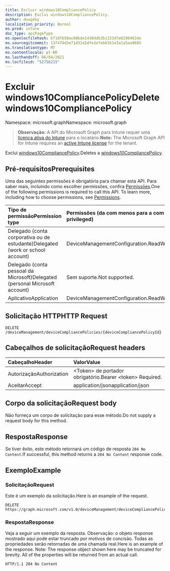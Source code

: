 ```yaml
---
title: Excluir windows10CompliancePolicy
description: Exclui windows10CompliancePolicy.
author: dougeby
localization_priority: Normal
ms.prod: intune
doc_type: apiPageType
ms.openlocfilehash: 6f18fb50ac08bde1438ddb3b1153d7e02904634e
ms.sourcegitcommit: 13f474d3e71d32a5dfe2efebb351e3a1a5aa9685
ms.translationtype: MT
ms.contentlocale: pt-BR
ms.lasthandoff: 06/04/2021
ms.locfileid: "52756215"
---
```

# <a name="delete-windows10compliancepolicy"></a><span data-ttu-id="0d1f2-103">Excluir windows10CompliancePolicy</span><span class="sxs-lookup"><span data-stu-id="0d1f2-103">Delete windows10CompliancePolicy</span></span>

<span data-ttu-id="0d1f2-104">Namespace: microsoft.graph</span><span class="sxs-lookup"><span data-stu-id="0d1f2-104">Namespace: microsoft.graph</span></span>

> <span data-ttu-id="0d1f2-105">**Observação:** A API do Microsoft Graph para Intune requer uma [licença ativa do Intune](https://go.microsoft.com/fwlink/?linkid=839381) para o locatário.</span><span class="sxs-lookup"><span data-stu-id="0d1f2-105">**Note:** The Microsoft Graph API for Intune requires an [active Intune license](https://go.microsoft.com/fwlink/?linkid=839381) for the tenant.</span></span>

<span data-ttu-id="0d1f2-106">Exclui [windows10CompliancePolicy](../resources/intune-deviceconfig-windows10compliancepolicy.md).</span><span class="sxs-lookup"><span data-stu-id="0d1f2-106">Deletes a [windows10CompliancePolicy](../resources/intune-deviceconfig-windows10compliancepolicy.md).</span></span>

## <a name="prerequisites"></a><span data-ttu-id="0d1f2-107">Pré-requisitos</span><span class="sxs-lookup"><span data-stu-id="0d1f2-107">Prerequisites</span></span>
<span data-ttu-id="0d1f2-p101">Uma das seguintes permissões é obrigatória para chamar esta API. Para saber mais, incluindo como escolher permissões, confira [Permissões](/graph/permissions-reference).</span><span class="sxs-lookup"><span data-stu-id="0d1f2-p101">One of the following permissions is required to call this API. To learn more, including how to choose permissions, see [Permissions](/graph/permissions-reference).</span></span>

|<span data-ttu-id="0d1f2-110">Tipo de permissão</span><span class="sxs-lookup"><span data-stu-id="0d1f2-110">Permission type</span></span>|<span data-ttu-id="0d1f2-111">Permissões (da com menos para a com mais privilégios)</span><span class="sxs-lookup"><span data-stu-id="0d1f2-111">Permissions (from least to most privileged)</span></span>|
|:---|:---|
|<span data-ttu-id="0d1f2-112">Delegado (conta corporativa ou de estudante)</span><span class="sxs-lookup"><span data-stu-id="0d1f2-112">Delegated (work or school account)</span></span>|<span data-ttu-id="0d1f2-113">DeviceManagementConfiguration.ReadWrite.All</span><span class="sxs-lookup"><span data-stu-id="0d1f2-113">DeviceManagementConfiguration.ReadWrite.All</span></span>|
|<span data-ttu-id="0d1f2-114">Delegado (conta pessoal da Microsoft)</span><span class="sxs-lookup"><span data-stu-id="0d1f2-114">Delegated (personal Microsoft account)</span></span>|<span data-ttu-id="0d1f2-115">Sem suporte.</span><span class="sxs-lookup"><span data-stu-id="0d1f2-115">Not supported.</span></span>|
|<span data-ttu-id="0d1f2-116">Aplicativo</span><span class="sxs-lookup"><span data-stu-id="0d1f2-116">Application</span></span>|<span data-ttu-id="0d1f2-117">DeviceManagementConfiguration.ReadWrite.All</span><span class="sxs-lookup"><span data-stu-id="0d1f2-117">DeviceManagementConfiguration.ReadWrite.All</span></span>|

## <a name="http-request"></a><span data-ttu-id="0d1f2-118">Solicitação HTTP</span><span class="sxs-lookup"><span data-stu-id="0d1f2-118">HTTP Request</span></span>
<!-- {
  "blockType": "ignored"
}
-->
``` http
DELETE /deviceManagement/deviceCompliancePolicies/{deviceCompliancePolicyId}
```

## <a name="request-headers"></a><span data-ttu-id="0d1f2-119">Cabeçalhos de solicitação</span><span class="sxs-lookup"><span data-stu-id="0d1f2-119">Request headers</span></span>
|<span data-ttu-id="0d1f2-120">Cabeçalho</span><span class="sxs-lookup"><span data-stu-id="0d1f2-120">Header</span></span>|<span data-ttu-id="0d1f2-121">Valor</span><span class="sxs-lookup"><span data-stu-id="0d1f2-121">Value</span></span>|
|:---|:---|
|<span data-ttu-id="0d1f2-122">Autorização</span><span class="sxs-lookup"><span data-stu-id="0d1f2-122">Authorization</span></span>|<span data-ttu-id="0d1f2-123">&lt;Token&gt; de portador obrigatório.</span><span class="sxs-lookup"><span data-stu-id="0d1f2-123">Bearer &lt;token&gt; Required.</span></span>|
|<span data-ttu-id="0d1f2-124">Aceitar</span><span class="sxs-lookup"><span data-stu-id="0d1f2-124">Accept</span></span>|<span data-ttu-id="0d1f2-125">application/json</span><span class="sxs-lookup"><span data-stu-id="0d1f2-125">application/json</span></span>|

## <a name="request-body"></a><span data-ttu-id="0d1f2-126">Corpo da solicitação</span><span class="sxs-lookup"><span data-stu-id="0d1f2-126">Request body</span></span>
<span data-ttu-id="0d1f2-127">Não forneça um corpo de solicitação para esse método.</span><span class="sxs-lookup"><span data-stu-id="0d1f2-127">Do not supply a request body for this method.</span></span>

## <a name="response"></a><span data-ttu-id="0d1f2-128">Resposta</span><span class="sxs-lookup"><span data-stu-id="0d1f2-128">Response</span></span>
<span data-ttu-id="0d1f2-129">Se tiver êxito, este método retornará um código de resposta `204 No Content`.</span><span class="sxs-lookup"><span data-stu-id="0d1f2-129">If successful, this method returns a `204 No Content` response code.</span></span>

## <a name="example"></a><span data-ttu-id="0d1f2-130">Exemplo</span><span class="sxs-lookup"><span data-stu-id="0d1f2-130">Example</span></span>

### <a name="request"></a><span data-ttu-id="0d1f2-131">Solicitação</span><span class="sxs-lookup"><span data-stu-id="0d1f2-131">Request</span></span>
<span data-ttu-id="0d1f2-132">Este é um exemplo da solicitação.</span><span class="sxs-lookup"><span data-stu-id="0d1f2-132">Here is an example of the request.</span></span>
``` http
DELETE https://graph.microsoft.com/v1.0/deviceManagement/deviceCompliancePolicies/{deviceCompliancePolicyId}
```

### <a name="response"></a><span data-ttu-id="0d1f2-133">Resposta</span><span class="sxs-lookup"><span data-stu-id="0d1f2-133">Response</span></span>
<span data-ttu-id="0d1f2-p102">Veja a seguir um exemplo da resposta. Observação: o objeto response mostrado aqui pode estar truncado por motivos de concisão. Todas as propriedades serão retornadas de uma chamada real.</span><span class="sxs-lookup"><span data-stu-id="0d1f2-p102">Here is an example of the response. Note: The response object shown here may be truncated for brevity. All of the properties will be returned from an actual call.</span></span>
``` http
HTTP/1.1 204 No Content
```




